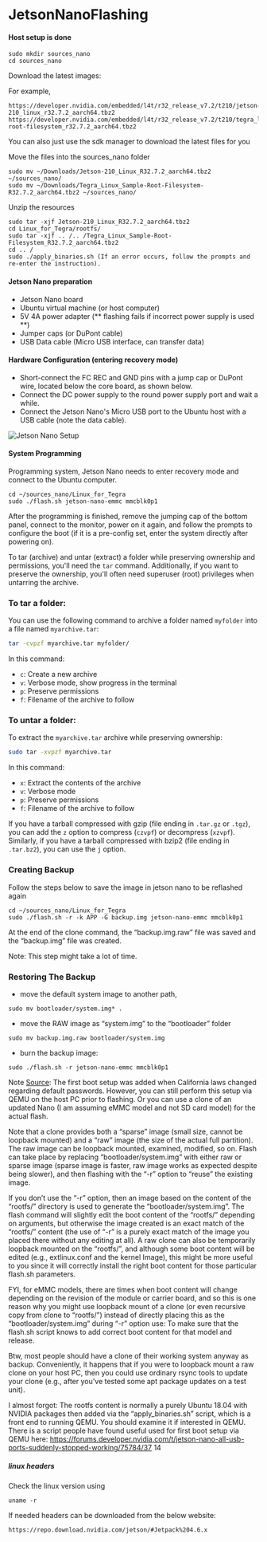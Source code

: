 # JetsonNanoFlashing

####  Host setup is done
```
sudo mkdir sources_nano
cd sources_nano
```

Download the latest images:

For example,
```
https://developer.nvidia.com/embedded/l4t/r32_release_v7.2/t210/jetson-210_linux_r32.7.2_aarch64.tbz2
https://developer.nvidia.com/embedded/l4t/r32_release_v7.2/t210/tegra_linux_sample-root-filesystem_r32.7.2_aarch64.tbz2
```

You can also just use the sdk manager to download the latest files for you

Move the files into the sources_nano folder
```
sudo mv ~/Downloads/Jetson-210_Linux_R32.7.2_aarch64.tbz2 ~/sources_nano/            
sudo mv ~/Downloads/Tegra_Linux_Sample-Root-Filesystem-R32.7.2_aarch64.tbz2 ~/sources_nano/  
```

Unzip the resources
```
sudo tar -xjf Jetson-210_Linux_R32.7.2_aarch64.tbz2
cd Linux_for_Tegra/rootfs/       
sudo tar -xjf .. /.. /Tegra_Linux_Sample-Root-Filesystem_R32.7.2_aarch64.tbz2
cd .. /
sudo ./apply_binaries.sh (If an error occurs, follow the prompts and re-enter the instruction). 
```

#### Jetson Nano preparation
- Jetson Nano board
- Ubuntu virtual machine (or host computer)
- 5V 4A power adapter (** flashing fails if incorrect power supply is used **)
- Jumper caps (or DuPont cable)
- USB Data cable (Micro USB interface, can transfer data)
#### Hardware Configuration (entering recovery mode)
- Short-connect the FC REC and GND pins with a jump cap or DuPont wire, located below the core board, as shown below.
- Connect the DC power supply to the round power supply port and wait a while.
- Connect the Jetson Nano's Micro USB port to the Ubuntu host with a USB cable (note the data cable).

![Jetson Nano Setup](https://www.waveshare.com/w/upload/2/2f/Jetson-nano-Force_recovery2-watermark.png)
      
#### System Programming
Programming system, Jetson Nano needs to enter recovery mode and connect to the Ubuntu computer.

```
cd ~/sources_nano/Linux_for_Tegra
sudo ./flash.sh jetson-nano-emmc mmcblk0p1
```
After the programming is finished, remove the jumping cap of the bottom panel, connect to the monitor, power on it again, and follow the prompts to configure the boot (if it is a pre-config set, enter the system directly after powering on).

To tar (archive) and untar (extract) a folder while preserving ownership and permissions, you'll need the `tar` command. Additionally, if you want to preserve the ownership, you'll often need superuser (root) privileges when untarring the archive.

### To tar a folder:

You can use the following command to archive a folder named `myfolder` into a file named `myarchive.tar`:

```bash
tar -cvpzf myarchive.tar myfolder/
```

In this command:

- `c`: Create a new archive
- `v`: Verbose mode, show progress in the terminal
- `p`: Preserve permissions
- `f`: Filename of the archive to follow

### To untar a folder:

To extract the `myarchive.tar` archive while preserving ownership:

```bash
sudo tar -xvpzf myarchive.tar
```

In this command:

- `x`: Extract the contents of the archive
- `v`: Verbose mode
- `p`: Preserve permissions
- `f`: Filename of the archive to follow

If you have a tarball compressed with gzip (file ending in `.tar.gz` or `.tgz`), you can add the `z` option to compress (`czvpf`) or decompress (`xzvpf`). Similarly, if you have a tarball compressed with bzip2 (file ending in `.tar.bz2`), you can use the `j` option.




### Creating Backup
Follow the steps below to save the image in jetson nano to be reflashed again 
```
cd ~/sources_nano/Linux_for_Tegra
sudo ./flash.sh -r -k APP -G backup.img jetson-nano-emmc mmcblk0p1
```
At the end of the clone command, the “backup.img.raw” file was saved and the “backup.img” file was created.

Note: This step might take a lot of time.

### Restoring The Backup

- move the default system image to another path,
```
sudo mv bootloader/system.img* .
```  
- move the RAW image as “system.img” to the “bootloader” folder
```
sudo mv backup.img.raw bootloader/system.img
```
- burn the backup image:
```
sudo ./flash.sh -r jetson-nano-emmc mmcblk0p1
```


Note [Source](https://forums.developer.nvidia.com/t/minimize-install-without-oem-config/183443): The first boot setup was added when California laws changed regarding default passwords. However, you can still perform this setup via QEMU on the host PC prior to flashing. Or you can use a clone of an updated Nano (I am assuming eMMC model and not SD card model) for the actual flash.

Note that a clone provides both a “sparse” image (small size, cannot be loopback mounted) and a “raw” image (the size of the actual full partition). The raw image can be loopback mounted, examined, modified, so on. Flash can take place by replacing “bootloader/system.img” with either raw or sparse image (sparse image is faster, raw image works as expected despite being slower), and then flashing with the “-r” option to “reuse” the existing image.

If you don’t use the “-r” option, then an image based on the content of the “rootfs/” directory is used to generate the “bootloader/system.img”. The flash command will slightly edit the boot content of the “rootfs/” depending on arguments, but otherwise the image created is an exact match of the “rootfs/” content (the use of “-r” is a purely exact match of the image you placed there without any editing at all). A raw clone can also be temporarily loopback mounted on the “rootfs/”, and although some boot content will be edited (e.g., extlinux.conf and the kernel Image), this might be more useful to you since it will correctly install the right boot content for those particular flash.sh parameters.

FYI, for eMMC models, there are times when boot content will change depending on the revision of the module or carrier board, and so this is one reason why you might use loopback mount of a clone (or even recursive copy from clone to “rootfs/”) instead of directly placing this as the “bootloader/system.img” during “-r” option use: To make sure that the flash.sh script knows to add correct boot content for that model and release.

Btw, most people should have a clone of their working system anyway as backup. Conveniently, it happens that if you were to loopback mount a raw clone on your host PC, then you could use ordinary rsync tools to update your clone (e.g., after you’ve tested some apt package updates on a test unit).

I almost forgot: The rootfs content is normally a purely Ubuntu 18.04 with NVIDIA packages then added via the “apply_binaries.sh” script, which is a front end to running QEMU. You should examine it if interested in QEMU. There is a script people have found useful used for first boot setup via QEMU here:
https://forums.developer.nvidia.com/t/jetson-nano-all-usb-ports-suddenly-stopped-working/75784/37 14





##### linux headers

Check the linux version using 
```
uname -r
```

If needed headers can be downloaded from the below website:
```
https://repo.download.nvidia.com/jetson/#Jetpack%204.6.x
```



